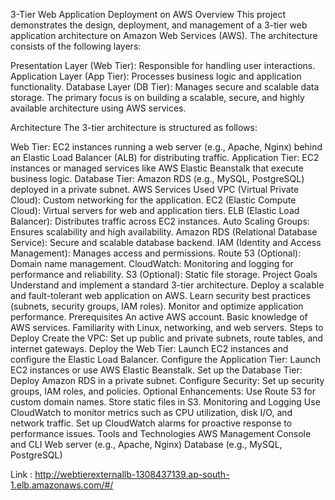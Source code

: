 3-Tier Web Application Deployment on AWS
Overview
This project demonstrates the design, deployment, and management of a 3-tier web application architecture on Amazon Web Services (AWS). The architecture consists of the following layers:

Presentation Layer (Web Tier): Responsible for handling user interactions.
Application Layer (App Tier): Processes business logic and application functionality.
Database Layer (DB Tier): Manages secure and scalable data storage.
The primary focus is on building a scalable, secure, and highly available architecture using AWS services.

Architecture
The 3-tier architecture is structured as follows:

Web Tier:
EC2 instances running a web server (e.g., Apache, Nginx) behind an Elastic Load Balancer (ALB) for distributing traffic.
Application Tier:
EC2 instances or managed services like AWS Elastic Beanstalk that execute business logic.
Database Tier:
Amazon RDS (e.g., MySQL, PostgreSQL) deployed in a private subnet.
AWS Services Used
VPC (Virtual Private Cloud): Custom networking for the application.
EC2 (Elastic Compute Cloud): Virtual servers for web and application tiers.
ELB (Elastic Load Balancer): Distributes traffic across EC2 instances.
Auto Scaling Groups: Ensures scalability and high availability.
Amazon RDS (Relational Database Service): Secure and scalable database backend.
IAM (Identity and Access Management): Manages access and permissions.
Route 53 (Optional): Domain name management.
CloudWatch: Monitoring and logging for performance and reliability.
S3 (Optional): Static file storage.
Project Goals
Understand and implement a standard 3-tier architecture.
Deploy a scalable and fault-tolerant web application on AWS.
Learn security best practices (subnets, security groups, IAM roles).
Monitor and optimize application performance.
Prerequisites
An active AWS account.
Basic knowledge of AWS services.
Familiarity with Linux, networking, and web servers.
Steps to Deploy
Create the VPC:
Set up public and private subnets, route tables, and internet gateways.
Deploy the Web Tier:
Launch EC2 instances and configure the Elastic Load Balancer.
Configure the Application Tier:
Launch EC2 instances or use AWS Elastic Beanstalk.
Set up the Database Tier:
Deploy Amazon RDS in a private subnet.
Configure Security:
Set up security groups, IAM roles, and policies.
Optional Enhancements:
Use Route 53 for custom domain names.
Store static files in S3.
Monitoring and Logging
Use CloudWatch to monitor metrics such as CPU utilization, disk I/O, and network traffic.
Set up CloudWatch alarms for proactive response to performance issues.
Tools and Technologies
AWS Management Console and CLI
Web server (e.g., Apache, Nginx)
Database (e.g., MySQL, PostgreSQL)

Link : http://webtierexternallb-1308437139.ap-south-1.elb.amazonaws.com/#/
